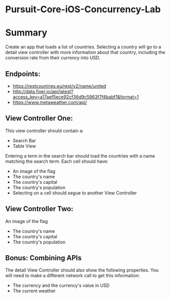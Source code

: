 # Pursuit-Core-iOS-Concurrency-Lab

# Summary

Create an app that loads a list of countries.  Selecting a country will go to a detail view controller with more information about that country, including the conversion rate from their currency into USD.

## Endpoints:

- https://restcountries.eu/rest/v2/name/united
- http://data.fixer.io/api/latest?access_key=a17aef5ece92cf36d9c5963f7f4babf1&format=1
- https://www.metaweather.com/api/
 

## View Controller One:

This view controller should contain a:

- Search Bar
- Table View

Entering a term in the search bar should load the countries with a name matching the search term.  Each cell should have:

- An image of the flag
- The country's name
- The country's capital
- The country's population
- Selecting on a cell should segue to another View Controller

## View Controller Two:

An image of the flag
- The country's name
- The country's capital
- The country's population

## Bonus: Combining APIs

The detail View Controller should also show the following properties.  You will need to make a different network call to get this information:

- The currency and the currency's value in USD
- The current weather

